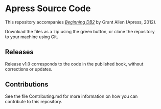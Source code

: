 # Apress Source Code

This repository accompanies [*Beginning DB2*](http://www.apress.com/9781430243236) by Grant Allen (Apress, 2012).

[comment]: #cover

Download the files as a zip using the green button, or clone the repository to your machine using Git.

## Releases

Release v1.0 corresponds to the code in the published book, without corrections or updates.

## Contributions

See the file Contributing.md for more information on how you can contribute to this repository.
